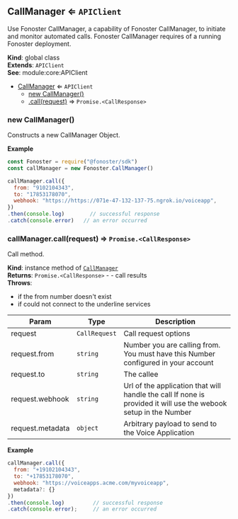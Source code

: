 <a name="CallManager"></a>

## CallManager ⇐ <code>APIClient</code>
Use Fonoster CallManager, a capability of Fonoster CallManager,
to initiate and monitor automated calls. Fonoster CallManager requires of a
running Fonoster deployment.

**Kind**: global class  
**Extends**: <code>APIClient</code>  
**See**: module:core:APIClient  

* [CallManager](#CallManager) ⇐ <code>APIClient</code>
    * [new CallManager()](#new_CallManager_new)
    * [.call(request)](#CallManager+call) ⇒ <code>Promise.&lt;CallResponse&gt;</code>

<a name="new_CallManager_new"></a>

### new CallManager()
Constructs a new CallManager Object.

**Example**  
```js
const Fonoster = require("@fonoster/sdk")
const callManager = new Fonoster.CallManager()

callManager.call({
  from: "9102104343",
  to: "17853178070",
  webhook: "https://https://071e-47-132-137-75.ngrok.io/voiceapp",
})
.then(console.log)        // successful response
.catch(console.error)   // an error occurred
```
<a name="CallManager+call"></a>

### callManager.call(request) ⇒ <code>Promise.&lt;CallResponse&gt;</code>
Call method.

**Kind**: instance method of [<code>CallManager</code>](#CallManager)  
**Returns**: <code>Promise.&lt;CallResponse&gt;</code> - - call results  
**Throws**:

- if the from number doesn't exist
- if could not connect to the underline services


| Param | Type | Description |
| --- | --- | --- |
| request | <code>CallRequest</code> | Call request options |
| request.from | <code>string</code> | Number you are calling from. You must have this Number configured in your account |
| request.to | <code>string</code> | The callee |
| request.webhook | <code>string</code> | Url of the application that will handle the call If none is provided it will use the webook setup in the Number |
| request.metadata | <code>object</code> | Arbitrary payload to send to the Voice Application |

**Example**  
```js
callManager.call({
  from: "+19102104343",
  to: "+17853178070",
  webhook: "https://voiceapps.acme.com/myvoiceapp",
  metadata?: {}
})
.then(console.log)         // successful response
.catch(console.error);     // an error occurred
```
